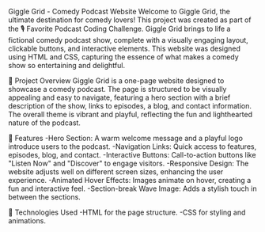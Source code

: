 Giggle Grid - Comedy Podcast Website
Welcome to Giggle Grid, the ultimate destination for comedy lovers! This project was created as part of the 🎙️ Favorite Podcast Coding Challenge. Giggle Grid brings to life a fictional comedy podcast show, complete with a visually engaging layout, clickable buttons, and interactive elements. This website was designed using HTML and CSS, capturing the essence of what makes a comedy show so entertaining and delightful.

🎉 Project Overview
Giggle Grid is a one-page website designed to showcase a comedy podcast. The page is structured to be visually appealing and easy to navigate, featuring a hero section with a brief description of the show, links to episodes, a blog, and contact information. The overall theme is vibrant and playful, reflecting the fun and lighthearted nature of the podcast.

📌 Features
-Hero Section: A warm welcome message and a playful logo introduce users to the podcast.
-Navigation Links: Quick access to features, episodes, blog, and contact.
-Interactive Buttons: Call-to-action buttons like "Listen Now" and "Discover" to engage visitors.
-Responsive Design: The website adjusts well on different screen sizes, enhancing the user experience.
-Animated Hover Effects: Images animate on hover, creating a fun and interactive feel.
-Section-break Wave Image: Adds a stylish touch in between the sections.

🚀 Technologies Used
-HTML for the page structure.
-CSS for styling and animations.
